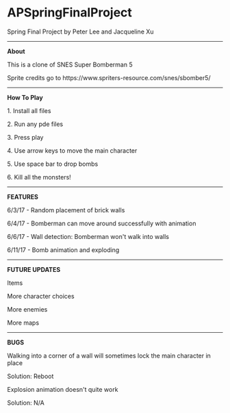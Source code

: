 # APSpringFinalProject
Spring Final Project by Peter Lee and Jacqueline Xu <hr>
<b>About</b>
<p>This is a clone of SNES Super Bomberman 5</p>
<p>Sprite credits go to https://www.spriters-resource.com/snes/sbomber5/</p>
<hr>

<b>How To Play</b>
<p>1. Install all files</p>
<p>2. Run any pde files</p>
<p>3. Press play</p>
<p>4. Use arrow keys to move the main character</p>
<p>5. Use space bar to drop bombs</p>
<p>6. Kill all the monsters!</p>
<hr>


<b>FEATURES</b>
<p>6/3/17 - Random placement of brick walls</p>
<p>6/4/17 - Bomberman can move around successfully with animation</p>
<p>6/6/17 - Wall detection: Bomberman won't walk into walls</p>
<p>6/11/17 - Bomb animation and exploding</p>
<hr>

<b>FUTURE UPDATES</b>
<p>Items</p>
<p>More character choices</p>
<p>More enemies</p>
<p>More maps</p>
<hr>

<b>BUGS</b>
<p>Walking into a corner of a wall will sometimes lock the main character in place</p>
<p> Solution: Reboot</p>
<p>Explosion animation doesn't quite work</p>
<p> Solution: N/A</p>






